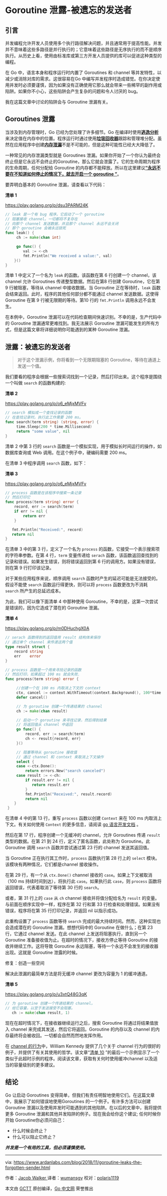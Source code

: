 # Goroutine 泄露-被遗忘的发送者

## 引言

并发编程允许开发人员使用多个执行路径解决问题，并且通常用于提高性能。并发并不意味着这些多路径是并行执行的；它意味着这些路径是无序执行的而不是顺序执行。从历史上看，使用由标准库或第三方开发人员提供的库可以促进这种类型的编程。

在 Go 中，语言本身和程序运行时内置了 Goroutines 和 channel 等并发特性，以减少或消除对库的需求。这很容易在Go 中编写并发程序时造成错觉。在你决定使用并发时必须要谨慎，因为如果没有正确使用它那么就会带来一些稀罕的副作用或陷阱。如果你不小心，这些陷阱会产生复杂的问题和令人讨厌的 bug。

我在这篇文章中讨论的陷阱会与 Goroutine 泄漏有关。

## Goroutines 泄露

当涉及到内存管理时，Go 已经为您处理了许多细节。Go 在编译时使用[**逃逸分析**](<https://studygolang.com/articles/12444>)来决定值在内存中的位置。程序运行时通过使用[**垃圾回收器**](https://blog.golang.org/ismmkeynote)跟踪和管理堆分配。虽然在应用程序中创建[**内存泄漏**](https://en.wikipedia.org/wiki/Memory_leak)不是不可能的，但是这种可能性已经大大降低了。

一种常见的内存泄漏类型就是 Goroutines 泄漏。如果你开始了一个你认为最终会终止但是它永远不会终止的Goroutine，那么它就会泄露了。它的生命周期为程序的生命周期，任何分配给 Goroutine 的内存都不能释放。所以在这里建议[**“永远不要在不知道如何停止的情况下，就去开启一个 goroutine ”**](<https://dave.cheney.net/2016/12/22/never-start-a-goroutine-without-knowing-how-it-will-stop>)。

要弄明白基本的 Goroutine 泄漏，请查看以下代码：

**清单 1**

<https://play.golang.org/p/dsu3PARM24K>

``` go
// leak 是一个有 bug 程序。它启动了一个 goroutine
// 阻塞接收 channel。一切都将不复存在
// 向那个 channel 发送数据，并且那个 channel 永远不会关闭
// 那个 goroutine 会被永远锁死
func leak() {
     ch := make(chan int)

     go func() {
        val := <-ch
        fmt.Println("We received a value:", val)
    }()
}
```

清单 1 中定义了一个名为 `leak` 的函数。该函数在第 6 行创建一个 channel，该 channel 允许 Goroutines 传递整型数据。然后在第8 行创建 Goroutine，它在第 9 行被阻塞，等待从 channel 中接收数据。当 Goroutine 正在等待时，`leak` 函数会结束返回。此时，程序的其他任何部分都不能通过 channel 发送数据。这使得 Goroutine 在第 9 行被无限期的等待。第10 行的 `fmt.Println` 调用永远不会发生。

在本例中，Goroutine 泄漏可以在代码检查期间快速识别。不幸的是，生产代码中的 Goroutine 泄漏通常更难找到。我无法展示 Goroutine 泄漏可能发生的所有方式，但是这篇文章将详细说明你可能遇到的某种 Goroutine 泄漏。

## 泄露：被遗忘的发送者

> 对于这个泄漏示例，你将看到一个无限期阻塞的 Goroutine，等待在通道上发送一个值。

我们要看的程序会根据一些搜索词找到一个记录，然后打印出来。这个程序是围绕一个叫做 `search` 的函数构建的:

**清单 2**

<https://play.golang.org/p/o6_eMjxMVFv>

```go
// search 模拟成一个查找记录的函数
// 在查找记录时。执行此工作需要 200 ms。
func search(term string) (string, error) {
     time.Sleep(200 * time.Millisecond)
     return "some value", nil
}
```

清单 2 中第 3 行的 `search` 函数是一个模拟实现，用于模拟长时间运行的操作，如数据库查询或 Web 调用。在这个例子中，硬编码需要 200 ms。

在清单 3 中程序调用 `search` 函数，如下：

**清单 3**

<https://play.golang.org/p/o6_eMjxMVFv>

```go
// process 函数是在该程序中搜索一条记录
// 然后打印它
func process(term string) error {
    record, err := search(term)
    if err != nil {
        return err
    }

   fmt.Println("Received:", record)
   return nil
}
```

在清单 3 中的第 3 行，定义了一个名为 `process` 的函数，它接受一个表示搜索项的字符串参数。在第 4 行，`term` 变量传递给 `serach` 函数，该函数返回查找到的记录和错误。如果发生错误，则将错误返回到第 6 行的调用方。如果没有错误，则在第 9 行打印该记录。

对于某些应用程序来说，顺序调用 `search` 函数时产生的延迟可能是无法接受的。假设不能使 `search` 函数运行得更快，则可以将 `process` 函数更改为不消耗 `search` 所产生的总延迟成本。

为此，我们可以像下面清单 4 中那种使用 Goroutine，不幸的是，这第一次尝试是错误的，因为它造成了潜在的 Goroutine 泄漏。

**清单 4**

<https://play.golang.org/p/m0DHuchgX0A>

```go
// serach 函数得到的返回值用 result 结构体来保存
// 通过单个 channel 来传递这两个值
type result struct {
    record string
    err    error
}

// process 函数是一个用来寻找记录的函数
// 然后打印，如果超过 100 ms 就会失败.
func process(term string) error {

     //创建一个在 100 ms 内取消上下文的 context
     ctx, cancel := context.WithTimeout(context.Background(), 100*time.Millisecond)
     defer cancel()

     // 为 goroutine 创建一个传递结果的 channel
     ch := make(chan result)

     // 启动一个 goroutine 来寻找记录，然后得到结果
     // 将返回值从 channel 中返回
     go func() {
         record, err := search(term)
         ch <- result{record, err}
     }()

     // 阻塞等待从 goroutine 接收值
     // 通过 channel 和 context 来取消上下文操作
     select {
     case <-ctx.Done():
         return errors.New("search canceled")
     case result := <-ch:
         if result.err != nil {
            return result.err
         }
         fmt.Println("Received:", result.record)
         return nil
    }
 }
```

在清单 4 中的第 13 行，重写 `process` 函数以创建 `Context` 来在 100 ms 内取消上下文。有关如何使用 `Context` 的更多信息，请阅读 [go 语言开发文档](https://blog.golang.org/context) 。

然后在第 17 行，程序创建一个无缓冲的 channel，允许 Goroutines 传递 `result` 类型的数据。在第 21 到 24 行，定义了匿名函数，此处称为 Goroutine。此 Goroutine 调用 `search` 函数并尝试通过第 23 行的 channel 发送其返回值。

当 Goroutine 正在执行其工作时，`process` 函数执行第 28 行上的 `select` 模块。该模块有两种情况，它们都是channel 接收操作。

在第 29 行，有一个从 `ctx.Done()` channel 接收的 `case`。如果上下文被取消（100 ms 持续时间到达），将执行此 `case`。如果执行此 `case`，则 `process` 函数将返回错误，代表着取消了等待第 30 行的 `search`。

或者，第 31 行上的 `case` 从 `ch` channel 接收并将值分配给名为 `result` 的变量。与前面在顺序实现中一样，程序在第 32 行和第 33 行检查和处理错误。如果没有错误，程序将在第 35 行打印记录，并返回 nil 以指示成功。

此重构设置了 `process` 函数等待 `search` 完成的最大持续时间。然而，这种实现也会造成潜在的 Goroutine 泄漏。想想代码中的 Goroutine 在做什么；在第 23 行，它通过 channel 发送。在此 channel 上发送将阻塞执行，直到另一个 Goroutine 准备接收值为止。在超时的情况下，接收方停止等待 Goroutine 的接收并继续工作。这将导致 Goroutine 永远阻塞，等待一个永远不会发生的接收器出现。这就是 Goroutine 泄露的时候。

修复：创造一些空间

解决此泄漏的最简单方法是将无缓冲 channel 更改为容量为 1 的缓冲通道。

**清单 5**

<https://play.golang.org/p/u3xtQ48G3qK>

```go
// 为 goroutine 创建一个传递结果的 channel。
// 给它容量，以至于发送接受不会阻塞。
   ch := make(chan result, 1)
```

现在在超时情况下，在接收器继续运行之后，搜索 Goroutine 将通过将结果值放入 channel 来完成其发送，然后它将返回。Goroutine 的内存以及 channel 的内存最终将会被收回。一切都会自然而然地发挥作用。

在 [channel 的行为](https://www.ardanlabs.com/blog/2017/10/the-behavior-of-channels.html)中，William Kennedy 提供了几个关于 channel 行为的很好的例子，并提供了有关其使用的哲学。该文章“[清单 10](https://www.ardanlabs.com/blog/2017/10/the-behavior-of-channels.html#signal-without-data-context) ”的最后一个示例显示了一个类似于此超时示例的程序。阅读该文章，获取有关何时使用缓冲channel 以及适当的容量级别的更多建议。

## 结论

Go 让启动 Goroutines 变得简单，但我们有责任明智地使用它们。在这篇文章中，我展示了如何错误地使用Goroutines 的一个例子。有许多方法可以创建 Goroutine 泄漏以及使用并发时可能遇到的其他陷阱。在以后的文章中，我将提供更多 Goroutine 泄漏和其他并发陷阱的例子。现在我会给你这个建议; 任何时候你开始 Goroutine你必须问自己：

- 什么时候会终止？
- 什么可以阻止它终止？

***并发是一个有用的工具，但必须谨慎使用。***

------

via: <https://www.ardanlabs.com/blog/2018/11/goroutine-leaks-the-forgotten-sender.html>

作者：[Jacob Walker ](https://github.com/jcbwlkr)
译者：[wumansgy](https://github.com/wumansgy)
校对：[polaris1119](https://github.com/polaris1119)

本文由 [GCTT](https://github.com/studygolang/GCTT) 原创编译，[Go 中文网](https://studygolang.com/) 荣誉推出